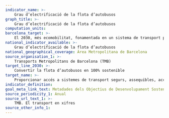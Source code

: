 ```yaml
---
indicator_name: >-
    Grau d’electrificació de la flota d’autobusos
graph_title: >-
    Grau d’electrificació de la flota d’autobusos
computation_units: 
barcelona_target: >-
    El 2030, més ecomobilitat, fonamentada en un sistema de transport públic de màxima qualitat, sostenible i inclusiu
national_indicator_available: >-
    Grau d’electrificació de la flota d’autobusos
national_geographical_coverage: Àrea Metropolitana de Barcelona
source_organisation_1: >-
    Transports Metropolitans de Barcelona (TMB)
target_line_2030: >-
    Convertir la flota d’autobusos en 100% sostenible
target_name: >-
    Proporcionar accés a sistemes de transport segurs, assequibles, accessibles i sostenibles per a totes les persones, i millorar la seguretat viària, en particular mitjançant l’ampliació del transport públic, amb especial atenció a les necessitats de les persones en situació vulnerable, dones, nenes, nens, persones amb discapacitat i persones grans
indicator_definition:
goal_meta_link_text: Metadades dels Objectius de Desenvolupament Sostenible de les Nacions Unides (pdf 894kB)
source_periodicity_1: Anual
source_url_text_1: >-
    TMB. El transport en xifres
source_other_info_1: 
---
```

